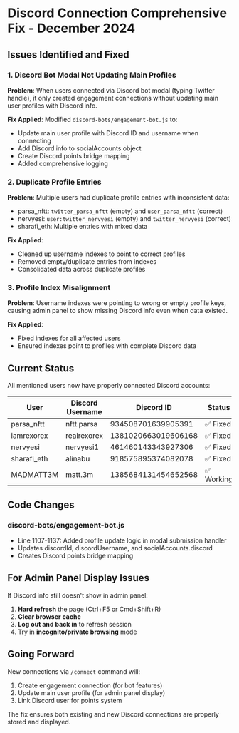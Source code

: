 # Discord Connection Comprehensive Fix - December 2024

## Issues Identified and Fixed

### 1. Discord Bot Modal Not Updating Main Profiles
**Problem**: When users connected via Discord bot modal (typing Twitter handle), it only created engagement connections without updating main user profiles with Discord info.

**Fix Applied**: Modified `discord-bots/engagement-bot.js` to:
- Update main user profile with Discord ID and username when connecting
- Add Discord info to socialAccounts object
- Create Discord points bridge mapping
- Added comprehensive logging

### 2. Duplicate Profile Entries
**Problem**: Multiple users had duplicate profile entries with inconsistent data:
- parsa_nftt: `twitter_parsa_nftt` (empty) and `user_parsa_nftt` (correct)
- nervyesi: `user:twitter_nervyesi` (empty) and `twitter_nervyesi` (correct)
- sharafi_eth: Multiple entries with mixed data

**Fix Applied**: 
- Cleaned up username indexes to point to correct profiles
- Removed empty/duplicate entries from indexes
- Consolidated data across duplicate profiles

### 3. Profile Index Misalignment
**Problem**: Username indexes were pointing to wrong or empty profile keys, causing admin panel to show missing Discord info even when data existed.

**Fix Applied**:
- Fixed indexes for all affected users
- Ensured indexes point to profiles with complete Discord data

## Current Status

All mentioned users now have properly connected Discord accounts:

| User | Discord Username | Discord ID | Status |
|------|-----------------|------------|---------|
| parsa_nftt | nftt.parsa | 934508701639905391 | ✅ Fixed |
| iamrexorex | realrexorex | 1381020663019606168 | ✅ Fixed |
| nervyesi | nervyesi1 | 461460143343927306 | ✅ Fixed |
| sharafi_eth | alinabu | 918575895374082078 | ✅ Fixed |
| MADMATT3M | matt.3m | 1385684131454652568 | ✅ Working |

## Code Changes

### discord-bots/engagement-bot.js
- Line 1107-1137: Added profile update logic in modal submission handler
- Updates discordId, discordUsername, and socialAccounts.discord
- Creates Discord points bridge mapping

## For Admin Panel Display Issues

If Discord info still doesn't show in admin panel:
1. **Hard refresh** the page (Ctrl+F5 or Cmd+Shift+R)
2. **Clear browser cache**
3. **Log out and back in** to refresh session
4. Try in **incognito/private browsing** mode

## Going Forward

New connections via `/connect` command will:
1. Create engagement connection (for bot features)
2. Update main user profile (for admin panel display)
3. Link Discord user for points system

The fix ensures both existing and new Discord connections are properly stored and displayed. 